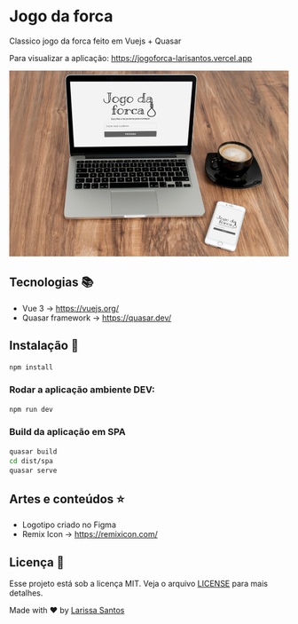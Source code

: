 # Jogo da forca

Classico jogo da forca feito em Vuejs + Quasar

Para visualizar a aplicação: https://jogoforca-larisantos.vercel.app

![imagem](https://github.com/LariMoro20/jogo-forca/blob/main/tela.jpg)

## Tecnologias :books:

- Vue 3 -> https://vuejs.org/
- Quasar framework -> https://quasar.dev/

## Instalação :hammer:

```bash
npm install
```

### Rodar a aplicação ambiente DEV:

```bash
npm run dev
```

### Build da aplicação em SPA

```bash
quasar build
cd dist/spa
quasar serve
```

## Artes e conteúdos :star:

- Logotipo criado no Figma
- Remix Icon -> https://remixicon.com/

## Licença :page_with_curl:

Esse projeto está sob a licença MIT. Veja o arquivo [LICENSE](LICENSE) para mais detalhes.

Made with :heart: by [Larissa Santos](https://larissa-santos.vercel.app/)
